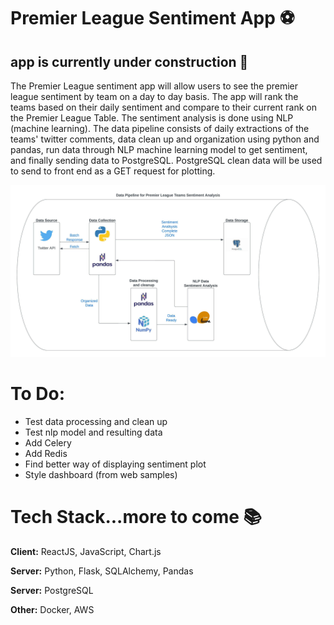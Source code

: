 # Premier League Sentiment App ⚽️

## app is currently under construction 🚧

The Premier League sentiment app will allow users to see the premier league sentiment by team on a day to day basis. The app will rank the teams based on their daily sentiment and compare to their current rank on the Premier League Table.
The sentiment analysis is done using NLP (machine learning). The data pipeline consists of daily extractions of the teams' twitter comments, data clean up and organization using python and pandas, run data through NLP machine learning model to get sentiment, and finally sending data to PostgreSQL. PostgreSQL clean data will be used to send to front end as a GET request for plotting.

![](/ReadMeImages/dataPipeline.jpeg)

# To Do:

- Test data processing and clean up
- Test nlp model and resulting data
- Add Celery
- Add Redis
- Find better way of displaying sentiment plot
- Style dashboard (from web samples)

# Tech Stack...more to come 📚

**Client:** ReactJS, JavaScript, Chart.js

**Server:** Python, Flask, SQLAlchemy, Pandas

**Server:** PostgreSQL

**Other:** Docker, AWS
